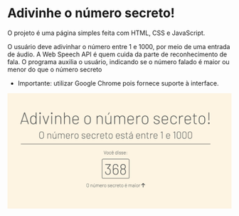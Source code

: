 # Adivinhe o número secreto!
O projeto é uma página simples feita com HTML, CSS e JavaScript.

O usuário deve adivinhar o número entre 1 e 1000, por meio de uma entrada de áudio. A Web Speech API é quem cuida da parte de reconhecimento de fala.
O programa auxilia o usuário, indicando se o número falado é maior ou menor do que o número secreto
- Importante: utilizar Google Chrome pois fornece suporte à interface.

<img src="img/tela.png" alt="imagem da tela do projeto"/>
